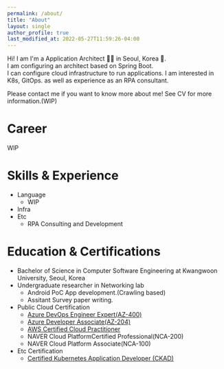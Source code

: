 ```yaml
---
permalink: /about/
title: "About"
layout: single
author_profile: true
last_modified_at: 2022-05-27T11:59:26-04:00
---
```


Hi! I am I'm a Application Architect 👨‍💻 in Seoul, Korea 🚀.  
I am configuring an architect based on Spring Boot.  
I can configure cloud infrastructure to run applications.
I am interested in K8s, GitOps. as well as experience as an RPA consultant.

Please contact me if you want to know more about me! See CV for more information.(WIP)


# Career
WIP

# Skills & Experience
- Language
  - WIP
- Infra
- Etc
  - RPA Consulting and Development

# Education & Certifications
- Bachelor of Science in Computer Software Engineering at Kwangwoon University, Seoul, Korea
- Undergraduate researcher in Networking lab
  - Android PoC App development.(Crawling based)
  - Assitant Survey paper writing.
- Public Cloud Certification
  - [Azure DevOps Engineer Expert(AZ-400)](https://www.credly.com/badges/981de455-9de7-4731-b844-0e4f3fecf992)
  - [Azure Developer Associate(AZ-204)](https://www.credly.com/badges/90bd4c1c-2a46-4e0c-8990-0d89635b33e0)
  - [AWS Certified Cloud Practitioner](https://www.credly.com/badges/49083ebd-a9f2-4e48-863f-01f406cee61c)
  - NAVER Cloud PlatformCertified Professional(NCA-200)
  - NAVER Cloud Platform Associate(NCA-100)
- Etc Certification
  - [Certified Kubernetes Application Developer (CKAD)](https://www.credly.com/badges/0c7a7264-dbc4-47cb-bfb0-4ae2bb754c6f)

